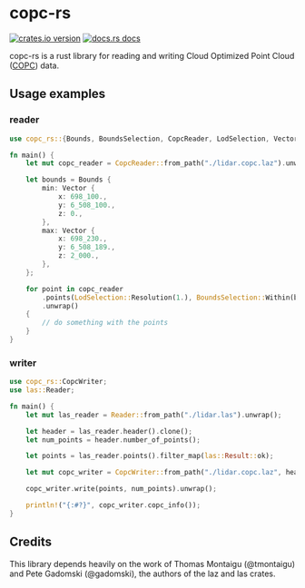 # copc-rs

[![crates.io version](https://img.shields.io/crates/v/copc-rs.svg)](https://crates.io/crates/copc-rs)
[![docs.rs docs](https://docs.rs/copc-rs/badge.svg)](https://docs.rs/copc-rs)

copc-rs is a rust library for reading and writing Cloud Optimized Point Cloud ([COPC](https://copc.io/)) data.

## Usage examples

### reader
```rust
use copc_rs::{Bounds, BoundsSelection, CopcReader, LodSelection, Vector};

fn main() {
    let mut copc_reader = CopcReader::from_path("./lidar.copc.laz").unwrap();

    let bounds = Bounds {
        min: Vector {
            x: 698_100.,
            y: 6_508_100.,
            z: 0.,
        },
        max: Vector {
            x: 698_230.,
            y: 6_508_189.,
            z: 2_000.,
        },
    };

    for point in copc_reader
        .points(LodSelection::Resolution(1.), BoundsSelection::Within(bounds))
        .unwrap()
    {
        // do something with the points
    }
}
```
### writer
```rust
use copc_rs::CopcWriter;
use las::Reader;

fn main() {
    let mut las_reader = Reader::from_path("./lidar.las").unwrap();

    let header = las_reader.header().clone();
    let num_points = header.number_of_points();

    let points = las_reader.points().filter_map(las::Result::ok);

    let mut copc_writer = CopcWriter::from_path("./lidar.copc.laz", header, -1, -1).unwrap();

    copc_writer.write(points, num_points).unwrap();

    println!("{:#?}", copc_writer.copc_info());
}
```

## Credits
This library depends heavily on the work of Thomas Montaigu (@tmontaigu) and Pete Gadomski (@gadomski), the authors of the laz and las crates.

